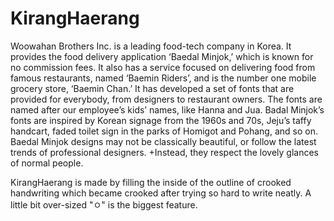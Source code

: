 # KirangHaerang
Woowahan Brothers Inc. is a leading food-tech company in Korea. It provides the food delivery application ‘Baedal Minjok,’ which is known for no commission fees. It also has a service focused on delivering food from famous restaurants, named ‘Baemin Riders’, and is the number one mobile grocery store, ‘Baemin Chan.’ It has developed a set of fonts that are provided for everybody, from designers to restaurant owners. The fonts are named after our employee’s kids’ names, like Hanna and Jua. Badal Minjok’s fonts are inspired by Korean signage from the 1960s and 70s, Jeju’s taffy handcart, faded toilet sign in the parks of Homigot and Pohang, and so on. Baedal Minjok designs may not be classically beautiful, or follow the latest trends of professional designers. +Instead, they respect the lovely glances of normal people. 

KirangHaerang is made by filling the inside of the outline of crooked handwriting which became crooked after trying so hard to write neatly. A little bit over-sized "ㅇ" is the biggest feature.
